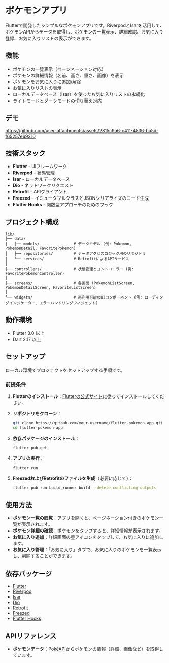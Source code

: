 # ポケモンアプリ

Flutterで開発したシンプルなポケモンアプリです。RiverpodとIsarを活用して、ポケモンAPIからデータを取得し、ポケモンの一覧表示、詳細確認、お気に入り登録、お気に入りリストの表示ができます。

## 機能

- ポケモンの一覧表示（ページネーション対応）
- ポケモンの詳細情報（名前、高さ、重さ、画像）を表示
- ポケモンをお気に入りに追加/解除
- お気に入りリストの表示
- ローカルデータベース（Isar）を使ったお気に入りリストの永続化
- ライトモードとダークモードの切り替え対応

## デモ



https://github.com/user-attachments/assets/2815c9a6-c411-4536-ba5d-f65257e69310



## 技術スタック

- **Flutter** - UIフレームワーク
- **Riverpod** - 状態管理
- **Isar** - ローカルデータベース
- **Dio** - ネットワークリクエスト
- **Retrofit** - APIクライアント
- **Freezed** - イミュータブルクラスとJSONシリアライズのコード生成
- **Flutter Hooks** - 関数型アプローチのためのフック

## プロジェクト構成

```plaintext
lib/
├── data/
│   ├── models/               # データモデル (例: Pokemon, PokemonDetail, FavoritePokemon)
│   ├── repositories/         # データアクセスロジック用のリポジトリ
│   └── services/             # RetrofitによるAPIサービス
│
├── controllers/              # 状態管理とコントローラー (例: FavoritePokemonController)
│
├── screens/                  # 各画面 (PokemonListScreen, PokemonDetailScreen, FavoriteListScreen)
│
└── widgets/                  # 再利用可能なUIコンポーネント (例: ローディングインジケーター、エラーハンドリングウィジェット)
```

## 動作環境

- Flutter 3.0 以上
- Dart 2.17 以上

## セットアップ

ローカル環境でプロジェクトをセットアップする手順です。

### 前提条件

1. **Flutterのインストール**：[Flutterの公式サイト](https://flutter.dev/docs/get-started/install)に従ってインストールしてください。
2. **リポジトリをクローン**：

    ```bash
    git clone https://github.com/your-username/flutter-pokemon-app.git
    cd flutter-pokemon-app
    ```

3. **依存パッケージのインストール**：

    ```bash
    flutter pub get
    ```

4. **アプリの実行**：

    ```bash
    flutter run
    ```

5. **FreezedおよびRetrofitのファイルを生成**（必要に応じて）：

    ```bash
    flutter pub run build_runner build --delete-conflicting-outputs
    ```

## 使用方法

- **ポケモン一覧の閲覧**：アプリを開くと、ページネーション付きのポケモン一覧が表示されます。
- **ポケモン詳細の確認**：ポケモンをタップすると、詳細情報が表示されます。
- **お気に入り追加**：詳細画面の星アイコンをタップして、お気に入りに追加します。
- **お気に入り管理**：「お気に入り」タブで、お気に入りのポケモンを一覧表示し、削除することができます。

## 依存パッケージ

- [Flutter](https://flutter.dev/)
- [Riverpod](https://pub.dev/packages/riverpod)
- [Isar](https://pub.dev/packages/isar)
- [Dio](https://pub.dev/packages/dio)
- [Retrofit](https://pub.dev/packages/retrofit)
- [Freezed](https://pub.dev/packages/freezed)
- [Flutter Hooks](https://pub.dev/packages/flutter_hooks)

## APIリファレンス

- **ポケモンデータ**：[PokéAPI](https://pokeapi.co/)からポケモンの情報（詳細、画像など）を取得しています。
